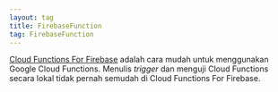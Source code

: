```yaml
---
layout: tag
title: FirebaseFunction
tag: FirebaseFunction
---
```


[Cloud Functions For Firebase](https://firebase.google.com/docs/functions) adalah cara mudah untuk menggunakan Google Cloud Functions.  Menulis *trigger* dan menguji Cloud Functions secara lokal tidak pernah semudah di Cloud Functions For Firebase.